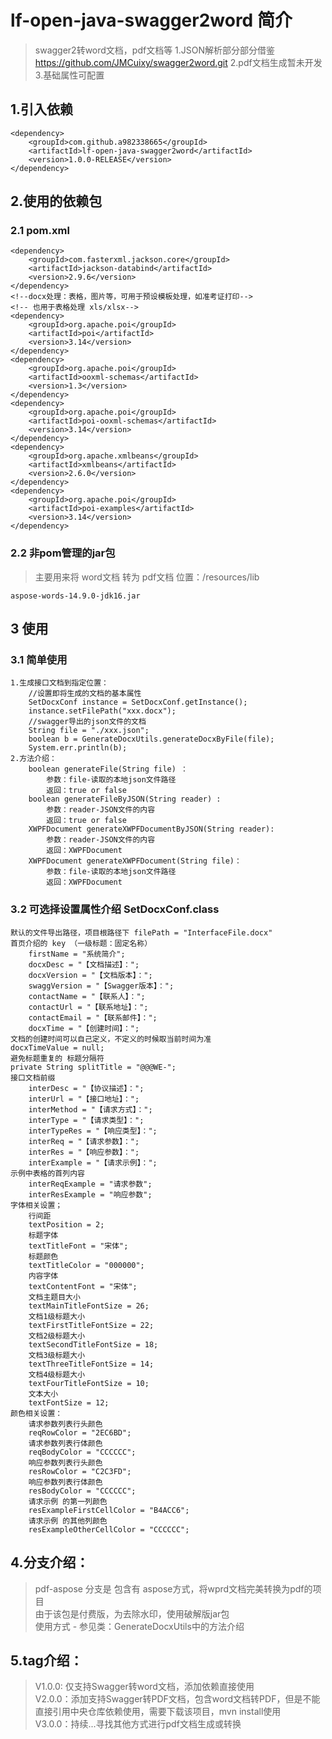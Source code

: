 # lf-open-java-swagger2word 简介
>swagger2转word文档，pdf文档等
> 1.JSON解析部分部分借鉴 https://github.com/JMCuixy/swagger2word.git
> 2.pdf文档生成暂未开发
> 3.基础属性可配置


## 1.引入依赖

    <dependency>
        <groupId>com.github.a982338665</groupId>
        <artifactId>lf-open-java-swagger2word</artifactId>
        <version>1.0.0-RELEASE</version>
    </dependency>
    
## 2.使用的依赖包
### 2.1 pom.xml

    <dependency>
        <groupId>com.fasterxml.jackson.core</groupId>
        <artifactId>jackson-databind</artifactId>
        <version>2.9.6</version>
    </dependency>
    <!--docx处理：表格，图片等，可用于预设模板处理，如准考证打印-->
    <!-- 也用于表格处理 xls/xlsx-->
    <dependency>
        <groupId>org.apache.poi</groupId>
        <artifactId>poi</artifactId>
        <version>3.14</version>
    </dependency>
    <dependency>
        <groupId>org.apache.poi</groupId>
        <artifactId>ooxml-schemas</artifactId>
        <version>1.3</version>
    </dependency>
    <dependency>
        <groupId>org.apache.poi</groupId>
        <artifactId>poi-ooxml-schemas</artifactId>
        <version>3.14</version>
    </dependency>
    <dependency>
        <groupId>org.apache.xmlbeans</groupId>
        <artifactId>xmlbeans</artifactId>
        <version>2.6.0</version>
    </dependency>
    <dependency>
        <groupId>org.apache.poi</groupId>
        <artifactId>poi-examples</artifactId>
        <version>3.14</version>
    </dependency>

### 2.2 非pom管理的jar包
> 主要用来将 word文档 转为 pdf文档
> 位置：/resources/lib

    aspose-words-14.9.0-jdk16.jar

## 3 使用
### 3.1 简单使用
    
    1.生成接口文档到指定位置：
        //设置即将生成的文档的基本属性
        SetDocxConf instance = SetDocxConf.getInstance();
        instance.setFilePath("xxx.docx");
        //swagger导出的json文件的文档
        String file = "./xxx.json";
        boolean b = GenerateDocxUtils.generateDocxByFile(file);
        System.err.println(b);
    2.方法介绍：
        boolean generateFile(String file) ：
            参数：file-读取的本地json文件路径
            返回：true or false
        boolean generateFileByJSON(String reader) :
            参数：reader-JSON文件的内容
            返回：true or false
        XWPFDocument generateXWPFDocumentByJSON(String reader):
            参数：reader-JSON文件的内容
            返回：XWPFDocument
        XWPFDocument generateXWPFDocument(String file)：
            参数：file-读取的本地json文件路径
            返回：XWPFDocument
    
### 3.2 可选择设置属性介绍 SetDocxConf.class
    
    默认的文件导出路径，项目根路径下 filePath = "InterfaceFile.docx"
    首页介绍的 key （一级标题：固定名称）
        firstName = "系统简介";
        docxDesc = "【文档描述】：";
        docxVersion = "【文档版本】：";
        swaggVersion = "【Swagger版本】：";
        contactName = "【联系人】：";
        contactUrl = "【联系地址】：";
        contactEmail = "【联系邮件】：";
        docxTime = "【创建时间】：";
    文档的创建时间可以自己定义，不定义的时候取当前时间为准
    docxTimeValue = null;
    避免标题重复的 标题分隔符
    private String splitTitle = "@@@WE-";
    接口文档前缀
        interDesc = "【协议描述】：";
        interUrl = "【接口地址】：";
        interMethod = "【请求方式】：";
        interType = "【请求类型】：";
        interTypeRes = "【响应类型】：";
        interReq = "【请求参数】：";
        interRes = "【响应参数】：";
        interExample = "【请求示例】：";
    示例中表格的首列内容
        interReqExample = "请求参数";
        interResExample = "响应参数";
    字体相关设置；
        行间距
        textPosition = 2;
        标题字体
        textTitleFont = "宋体";
        标题颜色
        textTitleColor = "000000";
        内容字体
        textContentFont = "宋体";
        文档主题目大小
        textMainTitleFontSize = 26;
        文档1级标题大小
        textFirstTitleFontSize = 22;
        文档2级标题大小
        textSecondTitleFontSize = 18;
        文档3级标题大小
        textThreeTitleFontSize = 14;
        文档4级标题大小
        textFourTitleFontSize = 10;
        文本大小
        textFontSize = 12;
    颜色相关设置：
        请求参数列表行头颜色
        reqRowColor = "2EC6BD";
        请求参数列表行体颜色
        reqBodyColor = "CCCCCC";
        响应参数列表行头颜色
        resRowColor = "C2C3FD";
        响应参数列表行体颜色
        resBodyColor = "CCCCCC";
        请求示例 的第一列颜色
        resExampleFirstCellColor = "B4ACC6";
        请求示例 的其他列颜色
        resExampleOtherCellColor = "CCCCCC";

## 4.分支介绍：
> pdf-aspose 分支是 包含有 aspose方式，将wprd文档完美转换为pdf的项目  
> 由于该包是付费版，为去除水印，使用破解版jar包  
> 使用方式 - 参见类：GenerateDocxUtils中的方法介绍  

    
## 5.tag介绍：
> V1.0.0: 仅支持Swagger转word文档，添加依赖直接使用  
> V2.0.0：添加支持Swagger转PDF文档，包含word文档转PDF，但是不能直接引用中央仓库依赖使用，需要下载该项目，mvn install使用  
> V3.0.0：持续...寻找其他方式进行pdf文档生成或转换  
